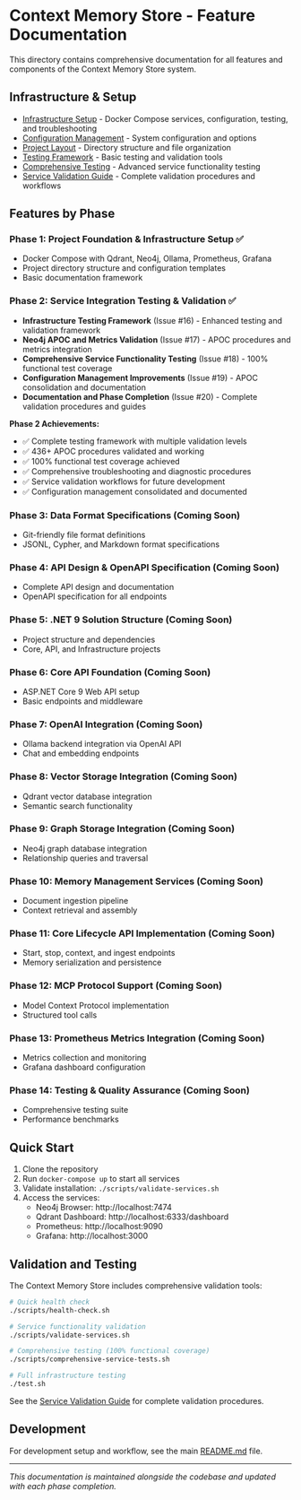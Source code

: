 # Context Memory Store - Feature Documentation

This directory contains comprehensive documentation for all features and components of the Context Memory Store system.

## Infrastructure & Setup

- [Infrastructure Setup](infrastructure.md) - Docker Compose services, configuration, testing, and troubleshooting
- [Configuration Management](configuration.md) - System configuration and options
- [Project Layout](project-layout.md) - Directory structure and file organization
- [Testing Framework](testing.md) - Basic testing and validation tools
- [Comprehensive Testing](comprehensive-testing.md) - Advanced service functionality testing
- [Service Validation Guide](service-validation.md) - Complete validation procedures and workflows

## Features by Phase

### Phase 1: Project Foundation & Infrastructure Setup ✅
- Docker Compose with Qdrant, Neo4j, Ollama, Prometheus, Grafana
- Project directory structure and configuration templates
- Basic documentation framework

### Phase 2: Service Integration Testing & Validation ✅
- **Infrastructure Testing Framework** (Issue #16) - Enhanced testing and validation framework
- **Neo4j APOC and Metrics Validation** (Issue #17) - APOC procedures and metrics integration
- **Comprehensive Service Functionality Testing** (Issue #18) - 100% functional test coverage
- **Configuration Management Improvements** (Issue #19) - APOC consolidation and documentation
- **Documentation and Phase Completion** (Issue #20) - Complete validation procedures and guides

**Phase 2 Achievements:**
- ✅ Complete testing framework with multiple validation levels
- ✅ 436+ APOC procedures validated and working
- ✅ 100% functional test coverage achieved
- ✅ Comprehensive troubleshooting and diagnostic procedures
- ✅ Service validation workflows for future development
- ✅ Configuration management consolidated and documented

### Phase 3: Data Format Specifications (Coming Soon)
- Git-friendly file format definitions
- JSONL, Cypher, and Markdown format specifications

### Phase 4: API Design & OpenAPI Specification (Coming Soon)
- Complete API design and documentation
- OpenAPI specification for all endpoints

### Phase 5: .NET 9 Solution Structure (Coming Soon)
- Project structure and dependencies
- Core, API, and Infrastructure projects

### Phase 6: Core API Foundation (Coming Soon)
- ASP.NET Core 9 Web API setup
- Basic endpoints and middleware

### Phase 7: OpenAI Integration (Coming Soon)
- Ollama backend integration via OpenAI API
- Chat and embedding endpoints

### Phase 8: Vector Storage Integration (Coming Soon)
- Qdrant vector database integration
- Semantic search functionality

### Phase 9: Graph Storage Integration (Coming Soon)
- Neo4j graph database integration
- Relationship queries and traversal

### Phase 10: Memory Management Services (Coming Soon)
- Document ingestion pipeline
- Context retrieval and assembly

### Phase 11: Core Lifecycle API Implementation (Coming Soon)
- Start, stop, context, and ingest endpoints
- Memory serialization and persistence

### Phase 12: MCP Protocol Support (Coming Soon)
- Model Context Protocol implementation
- Structured tool calls

### Phase 13: Prometheus Metrics Integration (Coming Soon)
- Metrics collection and monitoring
- Grafana dashboard configuration

### Phase 14: Testing & Quality Assurance (Coming Soon)
- Comprehensive testing suite
- Performance benchmarks

## Quick Start

1. Clone the repository
2. Run `docker-compose up` to start all services
3. Validate installation: `./scripts/validate-services.sh`
4. Access the services:
   - Neo4j Browser: http://localhost:7474
   - Qdrant Dashboard: http://localhost:6333/dashboard
   - Prometheus: http://localhost:9090
   - Grafana: http://localhost:3000

## Validation and Testing

The Context Memory Store includes comprehensive validation tools:

```bash
# Quick health check
./scripts/health-check.sh

# Service functionality validation
./scripts/validate-services.sh

# Comprehensive testing (100% functional coverage)
./scripts/comprehensive-service-tests.sh

# Full infrastructure testing
./test.sh
```

See the [Service Validation Guide](service-validation.md) for complete validation procedures.

## Development

For development setup and workflow, see the main [README.md](../README.md) file.

---

*This documentation is maintained alongside the codebase and updated with each phase completion.*